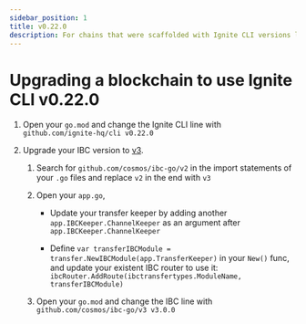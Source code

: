 ```yaml
---
sidebar_position: 1
title: v0.22.0
description: For chains that were scaffolded with Ignite CLI versions lower than v0.22.0, changes are required to use Ignite CLI v0.22.0. 
---
```


# Upgrading a blockchain to use Ignite CLI v0.22.0

1. Open your `go.mod` and change the Ignite CLI line with `github.com/ignite-hq/cli v0.22.0`

2. Upgrade your IBC version to [v3](https://github.com/cosmos/ibc-go/releases/tag/v3.0.0).

    1. Search for `github.com/cosmos/ibc-go/v2` in the import statements of your `.go` files and replace `v2` in the end with `v3`

    1. Open your `app.go`,

        - Update your transfer keeper by adding another `app.IBCKeeper.ChannelKeeper` as an argument after `app.IBCKeeper.ChannelKeeper`

        - Define `var transferIBCModule = transfer.NewIBCModule(app.TransferKeeper)` in your `New()` func, and update your existent IBC router to use it: `ibcRouter.AddRoute(ibctransfertypes.ModuleName, transferIBCModule)` 

    3. Open your `go.mod` and change the IBC line with `github.com/cosmos/ibc-go/v3 v3.0.0`
